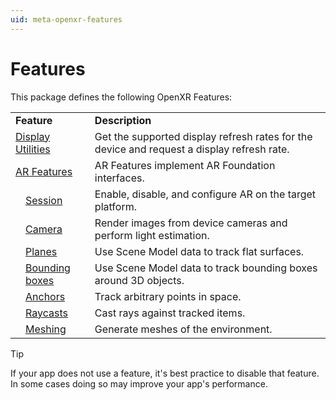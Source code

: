 ```yaml
---
uid: meta-openxr-features
---
```

# Features

This package defines the following OpenXR Features:

<table>
  <tr>
  	<td colspan="2"><strong>Feature</strong></td>
  	<td><strong>Description</strong>
  </tr>
  <tr>
  	<td colspan="2"><a href="display-utilities.md">Display Utilities</a></td>
  	<td>Get the supported display refresh rates for the device and request a display refresh rate.</td>
  </tr>
  <tr>
  	<td colspan="2"><a href="ar-features.md">AR Features</a></td>
  	<td>AR Features implement AR Foundation interfaces.</td>
  </tr>
  <tr>
  	<td></td>
  	<td><a href="session.md">Session</a></td>
  	<td>Enable, disable, and configure AR on the target platform.</td>
  </tr>
  <tr>
  	<td></td>
  	<td><a href="camera.md">Camera</a></td>
  	<td>Render images from device cameras and perform light estimation.</td>
  </tr>
  <tr>
  	<td></td>
  	<td><a href="planes.md">Planes</a></td>
  	<td>Use Scene Model data to track flat surfaces.</td>
  </tr>
  <tr>
  	<td></td>
  	<td><a href="bounding-boxes.md">Bounding boxes</a></td>
  	<td>Use Scene Model data to track bounding boxes around 3D objects.</td>
  </tr>
  <tr>
  	<td></td>
  	<td><a href="anchors.md">Anchors</a></td>
  	<td>Track arbitrary points in space.</td>
  </tr>
  <tr>
  	<td></td>
  	<td><a href="raycasts.md">Raycasts</a></td>
  	<td>Cast rays against tracked items.</td>
  </tr>
  <tr>
  	<td></td>
  	<td><a href="meshing.md">Meshing</a></td>
  	<td>Generate meshes of the environment.</td>
  </tr>
</table>

> [!TIP]
> If your app does not use a feature, it's best practice to disable that feature. In some cases doing so may improve your app's performance.
